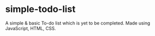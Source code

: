 # simple-todo-list
A simple &amp; basic To-do list which is yet to be completed. Made using JavaScript, HTML, CSS.
